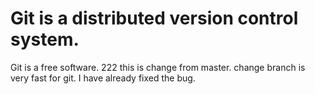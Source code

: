 # Git is a distributed version control system.  
Git is a free software.
222
this is change from master.
change branch is very fast for git.
I have already fixed the bug.
